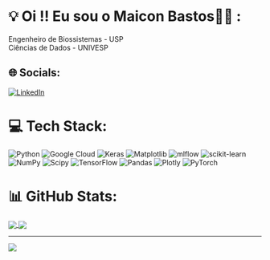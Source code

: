 # 💡 Oi !! Eu sou o Maicon Bastos👋👋 :
Engenheiro de Biossistemas - USP<br>Ciências de Dados - UNIVESP


## 🌐 Socials:
[![LinkedIn](https://img.shields.io/badge/LinkedIn-%230077B5.svg?logo=linkedin&logoColor=white)](https://linkedin.com/in/https://www.linkedin.com/in/maiconbastos/) 

# 💻 Tech Stack:
![Python](https://img.shields.io/badge/python-3670A0?style=plastic&logo=python&logoColor=ffdd54) ![Google Cloud](https://img.shields.io/badge/GoogleCloud-%234285F4.svg?style=plastic&logo=google-cloud&logoColor=white) ![Keras](https://img.shields.io/badge/Keras-%23D00000.svg?style=plastic&logo=Keras&logoColor=white) ![Matplotlib](https://img.shields.io/badge/Matplotlib-%23ffffff.svg?style=plastic&logo=Matplotlib&logoColor=black) ![mlflow](https://img.shields.io/badge/mlflow-%23d9ead3.svg?style=plastic&logo=numpy&logoColor=blue) ![scikit-learn](https://img.shields.io/badge/scikit--learn-%23F7931E.svg?style=plastic&logo=scikit-learn&logoColor=white) ![NumPy](https://img.shields.io/badge/numpy-%23013243.svg?style=plastic&logo=numpy&logoColor=white) ![Scipy](https://img.shields.io/badge/SciPy-%230C55A5.svg?style=plastic&logo=scipy&logoColor=%white) ![TensorFlow](https://img.shields.io/badge/TensorFlow-%23FF6F00.svg?style=plastic&logo=TensorFlow&logoColor=white) ![Pandas](https://img.shields.io/badge/pandas-%23150458.svg?style=plastic&logo=pandas&logoColor=white) ![Plotly](https://img.shields.io/badge/Plotly-%233F4F75.svg?style=plastic&logo=plotly&logoColor=white) ![PyTorch](https://img.shields.io/badge/PyTorch-%23EE4C2C.svg?style=plastic&logo=PyTorch&logoColor=white)
# 📊 GitHub Stats:
</div>
<a href="https://github.com/MaiconBastos">
<img heigth="180cm" align="center" src="https://github-readme-stats.vercel.app/api?username=MaiconBastos&show_icons=true&theme=react&include_all_commits=true&count_private=true"/>
<img heigth="180cm" align="center" src="https://github-readme-stats.vercel.app/api/top-langs/?username=MaiconBastos&layout=compact&langs_count=7&theme=react"/>

---
[![](https://visitcount.itsvg.in/api?id=MaiconBastos&icon=0&color=0)](https://visitcount.itsvg.in)

<!-- Proudly created with GPRM ( https://gprm.itsvg.in ) -->
